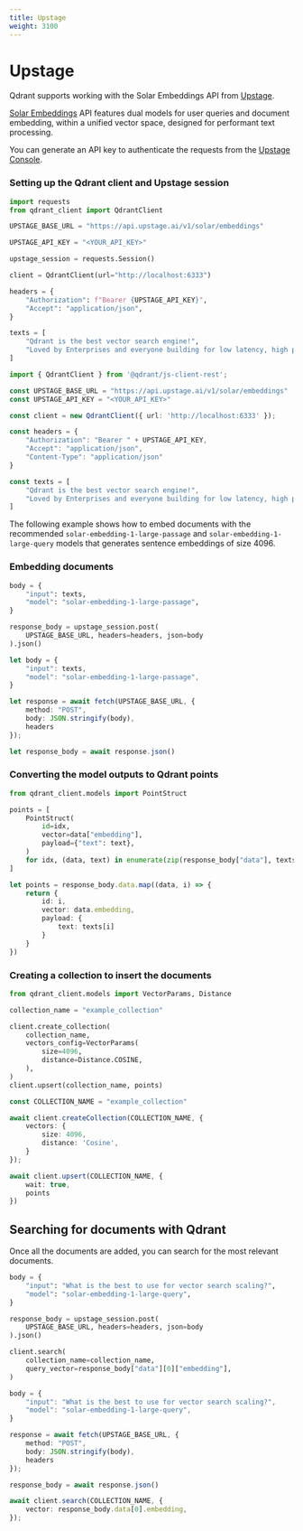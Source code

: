 ```yaml
---
title: Upstage
weight: 3100
---
```


# Upstage

Qdrant supports working with the Solar Embeddings API from [Upstage](https://upstage.ai/).

[Solar Embeddings](https://developers.upstage.ai/docs/apis/embeddings) API features dual models for user queries and document embedding, within a unified vector space, designed for performant text processing.

You can generate an API key to authenticate the requests from the [Upstage Console](<https://console.upstage.ai/api-keys>).

### Setting up the Qdrant client and Upstage session

```python
import requests
from qdrant_client import QdrantClient

UPSTAGE_BASE_URL = "https://api.upstage.ai/v1/solar/embeddings"

UPSTAGE_API_KEY = "<YOUR_API_KEY>"

upstage_session = requests.Session()

client = QdrantClient(url="http://localhost:6333")

headers = {
    "Authorization": f"Bearer {UPSTAGE_API_KEY}",
    "Accept": "application/json",
}

texts = [
    "Qdrant is the best vector search engine!",
    "Loved by Enterprises and everyone building for low latency, high performance, and scale.",
]
```

```typescript
import { QdrantClient } from '@qdrant/js-client-rest';

const UPSTAGE_BASE_URL = "https://api.upstage.ai/v1/solar/embeddings"
const UPSTAGE_API_KEY = "<YOUR_API_KEY>"

const client = new QdrantClient({ url: 'http://localhost:6333' });

const headers = {
    "Authorization": "Bearer " + UPSTAGE_API_KEY,
    "Accept": "application/json",
    "Content-Type": "application/json"
}

const texts = [
    "Qdrant is the best vector search engine!",
    "Loved by Enterprises and everyone building for low latency, high performance, and scale.",
]
```

The following example shows how to embed documents with the recommended `solar-embedding-1-large-passage` and `solar-embedding-1-large-query` models that generates sentence embeddings of size 4096.

### Embedding documents

```python
body = {
    "input": texts,
    "model": "solar-embedding-1-large-passage",
}

response_body = upstage_session.post(
    UPSTAGE_BASE_URL, headers=headers, json=body
).json()
```

```typescript
let body = {
    "input": texts,
    "model": "solar-embedding-1-large-passage",
}

let response = await fetch(UPSTAGE_BASE_URL, {
    method: "POST",
    body: JSON.stringify(body),
    headers
});

let response_body = await response.json()
```

### Converting the model outputs to Qdrant points

```python
from qdrant_client.models import PointStruct

points = [
    PointStruct(
        id=idx,
        vector=data["embedding"],
        payload={"text": text},
    )
    for idx, (data, text) in enumerate(zip(response_body["data"], texts))
]
```

```typescript
let points = response_body.data.map((data, i) => {
    return {
        id: i,
        vector: data.embedding,
        payload: {
            text: texts[i]
        }
    }
})
```

### Creating a collection to insert the documents

```python
from qdrant_client.models import VectorParams, Distance

collection_name = "example_collection"

client.create_collection(
    collection_name,
    vectors_config=VectorParams(
        size=4096,
        distance=Distance.COSINE,
    ),
)
client.upsert(collection_name, points)
```

```typescript
const COLLECTION_NAME = "example_collection"

await client.createCollection(COLLECTION_NAME, {
    vectors: {
        size: 4096,
        distance: 'Cosine',
    }
});

await client.upsert(COLLECTION_NAME, {
    wait: true,
    points
})
```

## Searching for documents with Qdrant

Once all the documents are added, you can search for the most relevant documents.

```python
body = {
    "input": "What is the best to use for vector search scaling?",
    "model": "solar-embedding-1-large-query",
}

response_body = upstage_session.post(
    UPSTAGE_BASE_URL, headers=headers, json=body
).json()

client.search(
    collection_name=collection_name,
    query_vector=response_body["data"][0]["embedding"],
)
```

```typescript
body = {
    "input": "What is the best to use for vector search scaling?",
    "model": "solar-embedding-1-large-query",
}

response = await fetch(UPSTAGE_BASE_URL, {
    method: "POST",
    body: JSON.stringify(body),
    headers
});

response_body = await response.json()

await client.search(COLLECTION_NAME, {
    vector: response_body.data[0].embedding,
});
```

